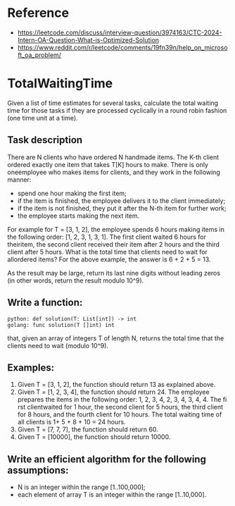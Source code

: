 # Reference
- https://leetcode.com/discuss/interview-question/3974163/CTC-2024-Intern-OA-Question-What-is-Optimized-Solution
- https://www.reddit.com/r/leetcode/comments/19fn39n/help_on_microsoft_oa_problem/

# TotalWaitingTime
Given a list of time estimates for several tasks, calculate the total waiting time for those tasks if they are processed cyclically in a round robin fashion (one time unit at a time).

## Task description
There are N clients who have ordered N handmade items. The K-th client ordered exactly one item that takes T[K] hours to make. There is only oneemployee who makes items for clients, and they work in the following manner:
- spend one hour making the first item;
- if the item is finished, the employee delivers it to the client immediately;
- if the item is not finished, they put it after the N-th item for further work;
- the employee starts making the next item.

For example for T = [3, 1, 2], the employee spends 6 hours making items in the following order: [1, 2, 3, 1, 3, 1]. The first client waited 6 hours for theiritem, the second client received their item after 2 hours and the third client after 5 hours. What is the total time that clients need to wait for allordered items? For the above example, the answer is 6 + 2 + 5 = 13.

As the result may be large, return its last nine digits without leading zeros (in other words, return the result modulo 10^9).

## Write a function:
    python: def solution(T: List[int]) -> int
    golang: func solution(T []int) int

that, given an array of integers T of length N, returns the total time that the clients need to wait (modulo 10^9).

## Examples:
1. Given T = [3, 1, 2], the function should return 13 as explained above.
2. Given T = [1, 2, 3, 4], the function should return 24. The employee prepares the items in the following order: 1, 2, 3, 4, 2, 3, 4, 3, 4, 4. The fi rst clientwaited for 1 hour, the second client for 5 hours, the third client for 8 hours, and the fourth client for 10 hours. The total waiting time of all clients is 1+ 5 + 8 + 10 = 24 hours.
3. Given T = [7, 7, 7], the function should return 60.
4. Given T = [10000], the function should return 10000.

## Write an efficient algorithm for the following assumptions:
- N is an integer within the range [1..100,000];
- each element of array T is an integer within the range [1..10,000].